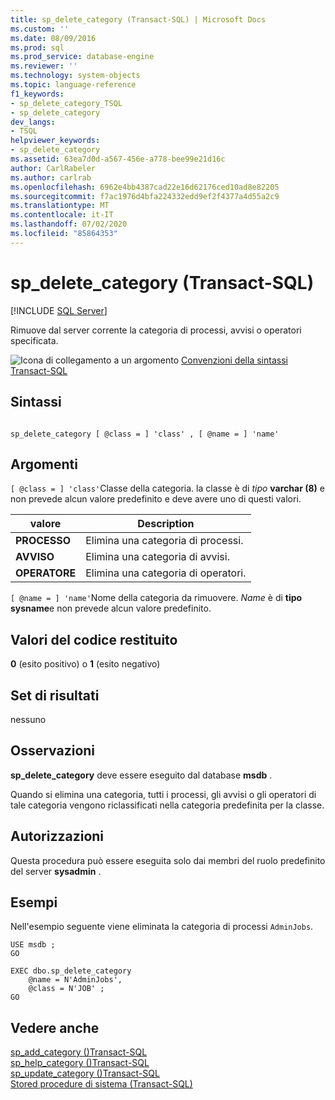 ```yaml
---
title: sp_delete_category (Transact-SQL) | Microsoft Docs
ms.custom: ''
ms.date: 08/09/2016
ms.prod: sql
ms.prod_service: database-engine
ms.reviewer: ''
ms.technology: system-objects
ms.topic: language-reference
f1_keywords:
- sp_delete_category_TSQL
- sp_delete_category
dev_langs:
- TSQL
helpviewer_keywords:
- sp_delete_category
ms.assetid: 63ea7d0d-a567-456e-a778-bee99e21d16c
author: CarlRabeler
ms.author: carlrab
ms.openlocfilehash: 6962e4bb4387cad22e16d62176ced10ad8e82205
ms.sourcegitcommit: f7ac1976d4bfa224332edd9ef2f4377a4d55a2c9
ms.translationtype: MT
ms.contentlocale: it-IT
ms.lasthandoff: 07/02/2020
ms.locfileid: "85864353"
---
```

# <a name="sp_delete_category-transact-sql"></a>sp_delete_category (Transact-SQL)
[!INCLUDE [SQL Server](../../includes/applies-to-version/sqlserver.md)]

  Rimuove dal server corrente la categoria di processi, avvisi o operatori specificata.  
  
  
 ![Icona di collegamento a un argomento](../../database-engine/configure-windows/media/topic-link.gif "Icona di collegamento a un argomento") [Convenzioni della sintassi Transact-SQL](../../t-sql/language-elements/transact-sql-syntax-conventions-transact-sql.md)  
  
## <a name="syntax"></a>Sintassi  
  
```  
  
sp_delete_category [ @class = ] 'class' , [ @name = ] 'name'   
```  
  
## <a name="arguments"></a>Argomenti  
`[ @class = ] 'class'`Classe della categoria. la classe è di *tipo* **varchar (8)** e non prevede alcun valore predefinito e deve avere uno di questi valori.  
  
|valore|Description|  
|-----------|-----------------|  
|**PROCESSO**|Elimina una categoria di processi.|  
|**AVVISO**|Elimina una categoria di avvisi.|  
|**OPERATORE**|Elimina una categoria di operatori.|  
  
`[ @name = ] 'name'`Nome della categoria da rimuovere. *Name* è di **tipo sysname**e non prevede alcun valore predefinito.  
  
## <a name="return-code-values"></a>Valori del codice restituito  
 **0** (esito positivo) o **1** (esito negativo)  
  
## <a name="result-sets"></a>Set di risultati  
 nessuno  
  
## <a name="remarks"></a>Osservazioni  
 **sp_delete_category** deve essere eseguito dal database **msdb** .  
  
 Quando si elimina una categoria, tutti i processi, gli avvisi o gli operatori di tale categoria vengono riclassificati nella categoria predefinita per la classe.  
  
## <a name="permissions"></a>Autorizzazioni  
 Questa procedura può essere eseguita solo dai membri del ruolo predefinito del server **sysadmin** .  
  
## <a name="examples"></a>Esempi  
 Nell'esempio seguente viene eliminata la categoria di processi `AdminJobs`.  
  
```  
USE msdb ;  
GO   
  
EXEC dbo.sp_delete_category  
    @name = N'AdminJobs',  
    @class = N'JOB' ;  
GO   
```  
  
## <a name="see-also"></a>Vedere anche  
 [sp_add_category &#40;&#41;Transact-SQL](../../relational-databases/system-stored-procedures/sp-add-category-transact-sql.md)   
 [sp_help_category &#40;&#41;Transact-SQL](../../relational-databases/system-stored-procedures/sp-help-category-transact-sql.md)   
 [sp_update_category &#40;&#41;Transact-SQL](../../relational-databases/system-stored-procedures/sp-update-category-transact-sql.md)   
 [Stored procedure di sistema &#40;Transact-SQL&#41;](../../relational-databases/system-stored-procedures/system-stored-procedures-transact-sql.md)  
  
  
